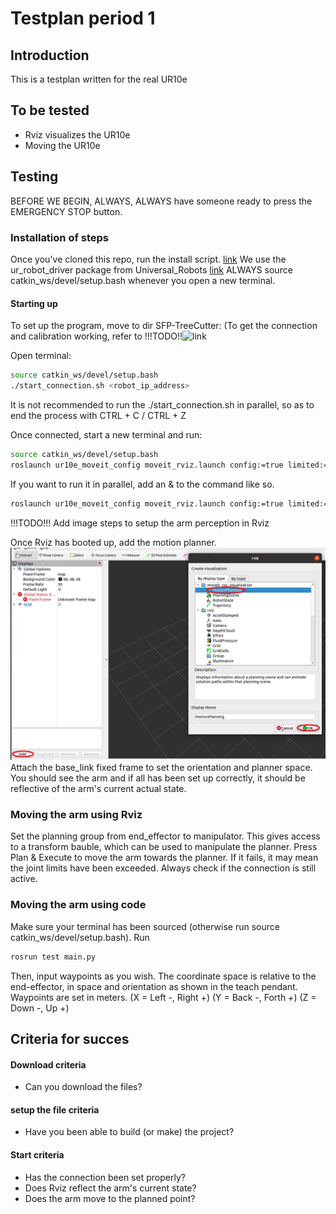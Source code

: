 
# Testplan period 1

## Introduction
This is a testplan written for the real UR10e

## To be tested
- Rviz visualizes the UR10e
- Moving the UR10e

## Testing
BEFORE WE BEGIN, ALWAYS, ALWAYS have someone ready to press the EMERGENCY STOP button.

### Installation of steps
Once you've cloned this repo, run the install script. [link](https://github.com/SmartFarmingPerenMinor/SFP-TreeCutter/master/install.sh)
We use the ur_robot_driver package from Universal_Robots [link](https://github.com/UniversalRobots/Universal_Robots_ROS_Driver/tree/master/ur_robot_driver)
ALWAYS source catkin_ws/devel/setup.bash whenever you open a new terminal.

#### Starting up

To set up the program, move to dir SFP-TreeCutter:
(To get the connection and calibration working, refer to !!!TODO!!![link](https://github.com/SmartFarmingPerenMinor/SFP-TreeCutter/tree/master/Documentation)

Open terminal:
```bash
source catkin_ws/devel/setup.bash
./start_connection.sh <robot_ip_address> 

```
It is not recommended to run the ./start_connection.sh in parallel, so as to end the process with CTRL + C / CTRL + Z

Once connected, start a new terminal and run:
```bash
source catkin_ws/devel/setup.bash
roslaunch ur10e_moveit_config moveit_rviz.launch config:=true limited:=true

```
If you want to run it in parallel, add an & to the command like so.
```bash
roslaunch ur10e_moveit_config moveit_rviz.launch config:=true limited:=true&
```

!!!TODO!!!
Add image steps to setup the arm perception in Rviz

Once Rviz has booted up, add the motion planner.
![add_robot](./Images/add_robot.png)
Attach the base_link fixed frame to set the orientation and planner space.
You should see the arm and if all has been set up correctly, it should be reflective of the arm's current actual state.

### Moving the arm using Rviz

Set the planning group from end_effector to manipulator.
This gives access to a transform bauble, which can be used to manipulate the planner.
Press Plan & Execute to move the arm towards the planner.
If it fails, it may mean the joint limits have been exceeded.
Always check if the connection is still active.

### Moving the arm using code

Make sure your terminal has been sourced (otherwise run source catkin_ws/devel/setup.bash).
Run 

```bash
rosrun test main.py
```
Then, input waypoints as you wish. The coordinate space is relative to the end-effector, in space and orientation as shown in the teach pendant.
Waypoints are set in meters.
(X = Left -, Right +)
(Y = Back -, Forth +)
(Z = Down -, Up +)


## Criteria for succes
#### Download criteria
- Can you download the files?

#### setup the file criteria
- Have you been able to build (or make) the project?

#### Start criteria
- Has the connection been set properly?
- Does Rviz reflect the arm's current state?
- Does the arm move to the planned point?
